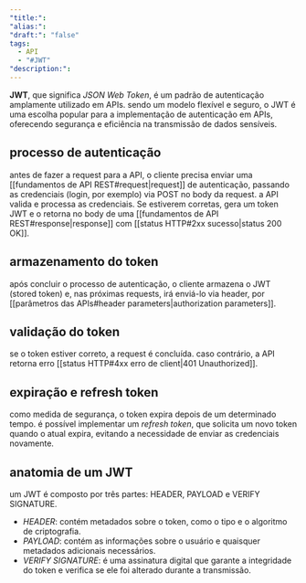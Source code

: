 ```yaml
---
"title:": 
"alias:": 
"draft:": "false"
tags:
  - API
  - "#JWT"
"description:":
---
```

**JWT**, que significa *JSON Web Token*, é um padrão de autenticação amplamente utilizado em APIs. sendo um modelo flexível e seguro, o JWT é uma escolha popular para a implementação de autenticação em APIs, oferecendo segurança e eficiência na transmissão de dados sensíveis.

## processo de autenticação
antes de fazer a request para a API, o cliente precisa enviar uma [[fundamentos de API REST#request|request]] de autenticação, passando as credenciais (login, por exemplo) via POST no body da request. a API valida e processa as credenciais. Se estiverem corretas, gera um token JWT e o retorna no body de uma [[fundamentos de API REST#response|response]] com [[status HTTP#2xx sucesso|status 200 OK]].

## armazenamento do token
após concluir o processo de autenticação, o cliente armazena o JWT (stored token) e, nas próximas requests, irá enviá-lo via header, por [[parâmetros das APIs#header parameters|authorization parameters]].

## validação do token
se o token estiver correto, a request é concluída. caso contrário, a API retorna erro [[status HTTP#4xx erro de client|401 Unauthorized]].

## expiração e refresh token
como medida de segurança, o token expira depois de um determinado tempo. é possível implementar um *refresh token*, que solicita um novo token quando o atual expira, evitando a necessidade de enviar as credenciais novamente.

## anatomia de um JWT
um JWT é composto por três partes: HEADER, PAYLOAD e VERIFY SIGNATURE.
- *HEADER*: contém metadados sobre o token, como o tipo e o algoritmo de criptografia.
- *PAYLOAD*: contém as informações sobre o usuário e quaisquer metadados adicionais necessários.
- *VERIFY SIGNATURE*: é uma assinatura digital que garante a integridade do token e verifica se ele foi alterado durante a transmissão.